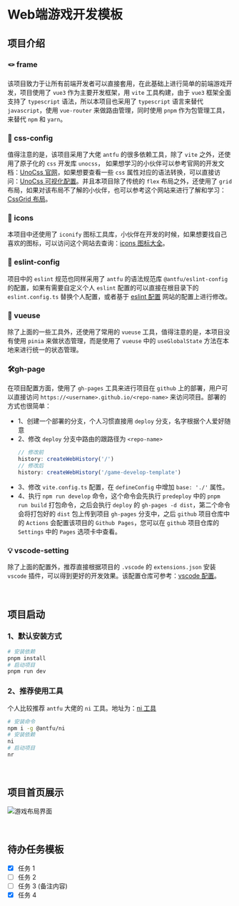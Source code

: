 # Web端游戏开发模板

## 项目介绍

### 🪢 frame
该项目致力于让所有前端开发者可以直接套用，在此基础上进行简单的前端游戏开发，项目使用了 `vue3` 作为主要开发框架，用 `vite` 工具构建，由于 `vue3` 框架全面支持了 `typescript` 语法，所以本项目也采用了 `typescript` 语言来替代 `javascript`，使用 `vue-router` 来做路由管理，同时使用 `pnpm` 作为包管理工具，来替代 `npm` 和 `yarn`。

### 🎀 css-config
值得注意的是，该项目采用了大佬 `antfu` 的很多依赖工具，除了 `vite` 之外，还使用了原子化的 `css` 开发库 `unocss`，
如果想学习的小伙伴可以参考官网的开发文档：[UnoCss 官网](https://unocss.dev/)，如果想要查看一些 `css` 属性对应的语法转换，可以直接访问：[UnoCss 可视化配置](https://unocss.dev/interactive/)。并且本项目除了传统的 `flex` 布局之外，还使用了 `grid` 布局，如果对该布局不了解的小伙伴，也可以参考这个网站来进行了解和学习：[CssGrid 布局](	https://cssgrid-generator.netlify.app/)。

### 🔅 icons
本项目中还使用了 `iconify` 图标工具库，小伙伴在开发的时候，如果想要找自己喜欢的图标，可以访问这个网站去查询：[icons 图标大全](https://icones.js.org/collection/all)。

### 📃 eslint-config
项目中的 `eslint` 规范也同样采用了 `antfu` 的语法规范库 `@antfu/eslint-config` 的配置，如果有需要自定义个人 `eslint` 配置的可以直接在根目录下的 `eslint.config.ts` 替换个人配置，或者基于 [eslint 配置](https://github.com/antfu/eslint-config) 网站的配置上进行修改。

### 📎️ vueuse
除了上面的一些工具外，还使用了常用的 `vueuse` 工具，值得注意的是，本项目没有使用 `pinia` 来做状态管理，而是使用了 `vueuse` 中的 `useGlobalState` 方法在本地来进行统一的状态管理。

### 🛠️gh-page
在项目配置方面，使用了 `gh-pages` 工具来进行项目在 `github` 上的部署，用户可以直接访问 `https://<username>.github.io/<repo-name>` 来访问项目。部署的方式也很简单：

- 1、创建一个部署的分支，个人习惯直接用 `deploy` 分支，名字根据个人爱好随意
- 2、修改 `deploy` 分支中路由的跟路径为 `<repo-name>`
    ```javascript
    // 修改前
    history: createWebHistory('/')
    // 修改后
    history: createWebHistory('/game-develop-template')
    ```
- 3、修改 `vite.config.ts` 配置，在 `defineConfig` 中增加 `base: './'` 属性。
- 4、执行 `npm run develop` 命令，这个命令会先执行 `predeploy` 中的 `pnpm run build` 打包命令，之后会执行 `deploy` 的 `gh-pages -d dist`，第二个命令会将打包好的 `dist` 包上传到项目 `gh-pages` 分支中，之后 `github` 项目仓库中的 `Actions` 会配置该项目的 `Github Pages`，您可以在 `github` 项目仓库的 `Settings` 中的 `Pages` 选项卡中查看。

### 💡 vscode-setting
除了上面的配置外，推荐直接根据项目的 `.vscode` 的 `extensions.json` 安装 `vscode` 插件，可以得到更好的开发效果。该配置仓库可参考：[vscode 配置](https://github.com/antfu/vscode-settings)。

<br />

## 项目启动

### 1、默认安装方式

```bash
# 安装依赖
pnpm install
# 启动项目
pnpm run dev
```

### 2、推荐使用工具
个人比较推荐 `antfu` 大佬的 `ni` 工具。地址为：[ni 工具](https://github.com/antfu/ni)

```bash
# 安装命令
npm i -g @antfu/ni
# 安装依赖
ni
# 启动项目
nr
```

<br />

## 项目首页展示

![游戏布局界面](./mdAssets/game-layout.png)

<br />

## 待办任务模板

- [x] 任务 1
- [ ] 任务 2
- [ ] 任务 3 (备注内容)
- [x] 任务 4
